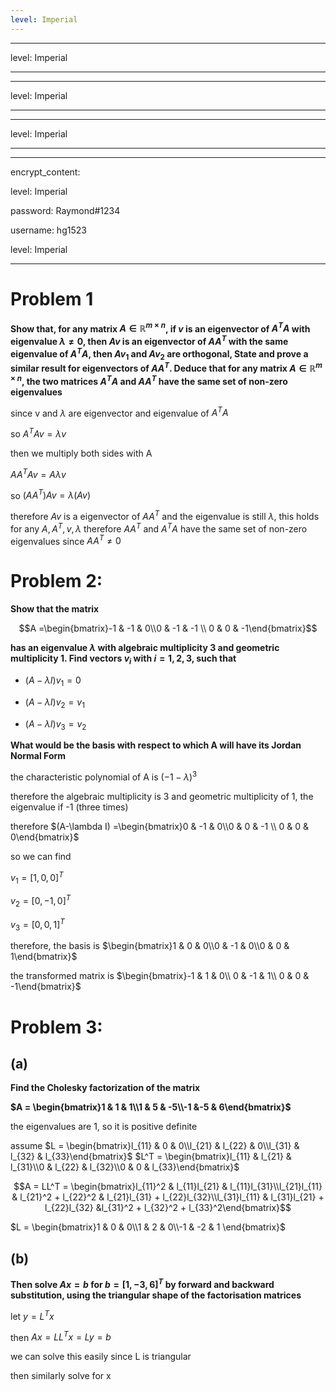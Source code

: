 ```yaml
---
level: Imperial
---
```

---
level: Imperial
---
---
level: Imperial
---
---
level: Imperial
---
---
encrypt_content:
  level: Imperial
  password: Raymond#1234
  username: hg1523
level: Imperial
---
# Problem 1
**Show that, for any matrix $A\in\mathbb{R}^{m\times n}$, if $v$ is an eigenvector of $A^TA$ with eigenvalue $\lambda\neq 0$, then $Av$ is an eigenvector of $AA^T$ with the same eigenvalue of $A^TA$, then $Av_1$ and $Av_2$ are orthogonal, State and prove a similar result for eigenvectors of $AA^T$. Deduce that for any matrix $A\in\mathbb{R}^{m\times n}$, the two matrices $A^TA$ and $AA^T$ have the same set of non-zero eigenvalues**


since v and $\lambda$ are eigenvector and eigenvalue of $A^TA$

so $A^TAv = \lambda v$

then we multiply both sides with A

$AA^TAv = A\lambda v$

so $(AA^T)Av = \lambda (Av)$

therefore $Av$ is a eigenvector of $AA^T$ and the eigenvalue is still $\lambda$, this holds for any $A,A^T,v,\lambda$ therefore $AA^T$ and $A^TA$ have the same set of non-zero eigenvalues since $AA^T\neq 0$

# Problem 2:

**Show that the matrix**

$$A =\begin{bmatrix}-1 & -1 & 0\\0 & -1 & -1 \\ 0 & 0 & -1\end{bmatrix}$$

**has an eigenvalue $\lambda$ with algebraic multiplicity 3 and geometric multiplicity 1. Find vectors $v_i$ with $i = 1,2,3$, such that**

- $(A - \lambda I)v_1 = 0$
- $(A -\lambda I)v_2 = v_1$
- $(A -\lambda I)v_3 = v_2$
**What would be the basis with respect to which A will have its Jordan Normal Form**

the characteristic polynomial of A is $(-1-\lambda)^3$

therefore the algebraic multiplicity is 3 and geometric multiplicity of 1, the eigenvalue if -1 (three times)

therefore $(A-\lambda I) =\begin{bmatrix}0 & -1 & 0\\0 & 0 & -1 \\ 0 & 0 & 0\end{bmatrix}$

so we can find 

$v_1 = [1,0,0]^T$

$v_2 = [0,-1,0]^T$

$v_3 = [0,0,1]^T$

therefore, the basis is $\begin{bmatrix}1 & 0 & 0\\0 & -1 & 0\\0 & 0 & 1\end{bmatrix}$
the transformed matrix is $\begin{bmatrix}-1 & 1 & 0\\ 0 & -1 & 1\\ 0 & 0 & -1\end{bmatrix}$


# Problem 3:

## (a) 
**Find the Cholesky factorization of the matrix**

**$A = \begin{bmatrix}1 & 1 & 1\\1 & 5 & -5\\-1 &-5 & 6\end{bmatrix}$**

the eigenvalues are 1, so it is positive definite

assume $L = \begin{bmatrix}l_{11} & 0 & 0\\l_{21} & l_{22} & 0\\l_{31} & l_{32} & l_{33}\end{bmatrix}$ $L^T = \begin{bmatrix}l_{11} & l_{21} & l_{31}\\0 & l_{22} & l_{32}\\0 & 0 & l_{33}\end{bmatrix}$


$$A = LL^T = \begin{bmatrix}l_{11}^2 & l_{11}l_{21} & l_{11}l_{31}\\l_{21}l_{11} & l_{21}^2 + l_{22}^2 & l_{21}l_{31} + l_{22}l_{32}\\l_{31}l_{11} & l_{31}l_{21} + l_{22}l_{32} &l_{31}^2 + l_{32}^2 + l_{33}^2\end{bmatrix}$$

$L = \begin{bmatrix}1 & 0 & 0\\1 & 2 & 0\\-1 & -2 & 1 \end{bmatrix}$


## (b)

**Then solve $Ax =b$ for $b =[1,-3,6]^T$ by forward and backward substitution, using the triangular shape of the factorisation matrices**

let $y = L^Tx$

then $Ax = LL^Tx = Ly = b$

we can solve this easily since L is triangular

then similarly solve for x
